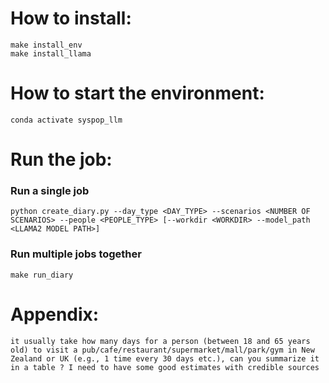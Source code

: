 


# How to install:
```
make install_env
make install_llama
```

# How to start the environment:
```
conda activate syspop_llm
```

# Run the job:
### Run a single job
```
python create_diary.py --day_type <DAY_TYPE> --scenarios <NUMBER OF SCENARIOS> --people <PEOPLE_TYPE> [--workdir <WORKDIR> --model_path <LLAMA2 MODEL PATH>]
```

### Run multiple jobs together
```
make run_diary
```

# Appendix:

```
it usually take how many days for a person (between 18 and 65 years old) to visit a pub/cafe/restaurant/supermarket/mall/park/gym in New Zealand or UK (e.g., 1 time every 30 days etc.), can you summarize it in a table ? I need to have some good estimates with credible sources
```